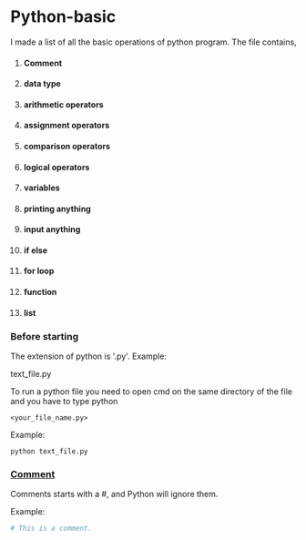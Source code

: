 # Python-basic
I made a list of all the basic operations of python program. 
The file contains,
1. #### <a name="comment">Comment</a>
1. #### data type
1. #### arithmetic operators
1. #### assignment operators
1. #### comparison operators
1. #### logical operators
1. #### variables
1. #### printing anything
1. #### input anything
1. #### if else
1. #### for loop
1. #### function
1. #### list


### Before starting

The extension of python is '.py'. 
Example:

text_file.py

To run a python file you need to open cmd on the same directory of the file and you have to type python 
```
<your_file_name.py>
```

Example:
```
python text_file.py
```

### [Comment](#comment)

Comments starts with a #, and Python will ignore them.

Example:
```python
# This is a comment.
```